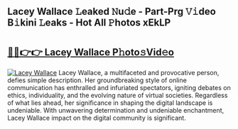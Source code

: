 ## Lacey Wallace 𝙻eaked 𝙽u𝚍e - Part-Prg 𝚅𝚒deo B𝚒kini 𝙻eaks - Hot All 𝙿hotos xEkLP

# <h2><a href="http://ld3wgr.urlbe.top/?page=Lacey+Wallace">🔗🔗👉👉 Lacey Wallace P𝚑oto𝚜Vid𝚎o</a></h2>

[![Lacey Wallace](https://i.imgur.com/eBuTRDB.gif)](http://ld3wgr.urlbe.top/?page=Lacey+Wallace)
Lacey Wallace, a multifaceted and provocative person, defies simple description. Her groundbreaking style of online communication has enthralled and infuriated spectators, igniting debates on ethics, individuality, and the evolving nature of virtual societies. Regardless of what lies ahead, her significance in shaping the digital landscape is undeniable. With unwavering determination and undeniable enchantment, Lacey Wallace impact on the digital community is significant.
